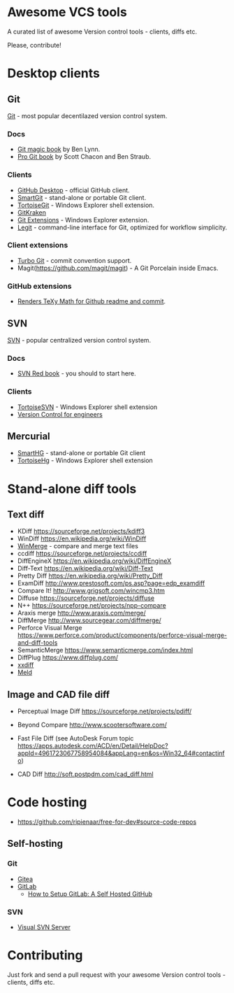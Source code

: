 # Awesome VCS tools
A curated list of awesome Version control tools - clients, diffs etc.

Please, contribute!

# Desktop clients

## Git

[Git](https://git-scm.com/) - most popular decentilazed version control system.

### Docs

* [Git magic book](http://www-cs-students.stanford.edu/~blynn/gitmagic/) by Ben Lynn.
* [Pro Git book](https://git-scm.com/book) by Scott Chacon and Ben Straub.

### Clients

* [GitHub Desktop](https://desktop.github.com/) - official GitHub client.
* [SmartGit](http://www.syntevo.com/smartgit/) - stand-alone or portable Git client.
* [TortoiseGit](https://tortoisegit.org/) - Windows Explorer shell extension.
* [GitKraken](https://www.gitkraken.com)
* [Git Extensions](http://gitextensions.github.io/) - Windows Explorer extension.
* [Legit](http://www.git-legit.org/) - command-line interface for Git, optimized for workflow simplicity.

### Client extensions

* [Turbo Git](https://github.com/labs-js/turbo-git) - commit convention support.
* Magit(https://github.com/magit/magit) - A Git Porcelain inside Emacs.

### GitHub extensions

* [Renders TeXy Math for Github readme and commit](https://github.com/leegao/readme2tex).

## SVN

[SVN](http://subversion.apache.org/) - popular centralized version control system.

### Docs

* [SVN Red book](http://svnbook.red-bean.com/) - you should to start here.

### Clients

* [TortoiseSVN](https://tortoisesvn.net/)  - Windows Explorer shell extension
* [Version Control for engineers](http://soft.postpdm.com/)

## Mercurial

* [SmartHG](http://www.syntevo.com/smartgit/) - stand-alone or portable Git client
* [TortoiseHg](http://tortoisehg.bitbucket.org/) - Windows Explorer shell extension

# Stand-alone diff tools

## Text diff

* KDiff https://sourceforge.net/projects/kdiff3
* WinDiff https://en.wikipedia.org/wiki/WinDiff
* [WinMerge](https://sourceforge.net/projects/winmerge) - compare and merge text files
* ccdiff https://sourceforge.net/projects/ccdiff
* DiffEngineX https://en.wikipedia.org/wiki/DiffEngineX
* Diff-Text https://en.wikipedia.org/wiki/Diff-Text
* Pretty Diff https://en.wikipedia.org/wiki/Pretty_Diff
* ExamDiff http://www.prestosoft.com/ps.asp?page=edp_examdiff
* Compare It! http://www.grigsoft.com/wincmp3.htm
* Diffuse https://sourceforge.net/projects/diffuse
* N++ https://sourceforge.net/projects/npp-compare
* Araxis merge http://www.araxis.com/merge/
* DiffMerge http://www.sourcegear.com/diffmerge/    
* Perforce Visual Merge https://www.perforce.com/product/components/perforce-visual-merge-and-diff-tools
* SemanticMerge https://www.semanticmerge.com/index.html
* DiffPlug https://www.diffplug.com/
* [xxdiff](http://furius.ca/xxdiff/)
* [Meld](http://meldmerge.org/)

## Image and CAD file diff

* Perceptual Image Diff https://sourceforge.net/projects/pdiff/
* Beyond Compare http://www.scootersoftware.com/

* Fast File Diff (see AutoDesk Forum topic https://apps.autodesk.com/ACD/en/Detail/HelpDoc?appId=4961723067758954084&appLang=en&os=Win32_64#contactinfo)
* CAD Diff http://soft.postpdm.com/cad_diff.html

# Code hosting

* https://github.com/ripienaar/free-for-dev#source-code-repos

## Self-hosting

### Git

* [Gitea](https://github.com/go-gitea/gitea)
* [GitLab](https://about.gitlab.com/)
  * [How to Setup GitLab: A Self Hosted GitHub](https://scotch.io/tutorials/how-to-setup-gitlab-a-self-hosted-github)

### SVN

* [Visual SVN Server](https://www.visualsvn.com/server/)

# Contributing

Just fork and send a pull request with your awesome Version control tools - clients, diffs etc.
